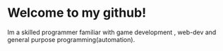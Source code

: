 # Welcome to my github!

Im a skilled programmer familiar with game development , web-dev and general purpose programming(automation).

